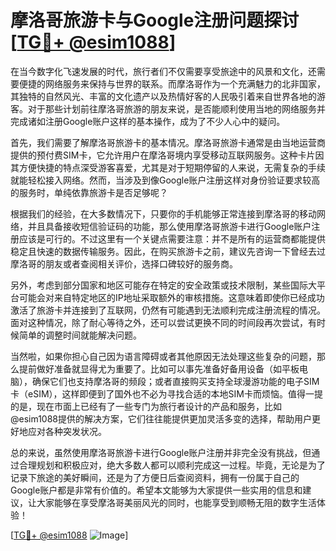 # 摩洛哥旅游卡与Google注册问题探讨[[TG💪+ @esim1088](https://t.me/s/esim1088)]

在当今数字化飞速发展的时代，旅行者们不仅需要享受旅途中的风景和文化，还需要便捷的网络服务来保持与世界的联系。而摩洛哥作为一个充满魅力的北非国家，其独特的自然风光、丰富的文化遗产以及热情好客的人民吸引着来自世界各地的游客。对于那些计划前往摩洛哥旅游的朋友来说，是否能顺利使用当地的网络服务并完成诸如注册Google账户这样的基本操作，成为了不少人心中的疑问。

首先，我们需要了解摩洛哥旅游卡的基本情况。摩洛哥旅游卡通常是由当地运营商提供的预付费SIM卡，它允许用户在摩洛哥境内享受移动互联网服务。这种卡片因其方便快捷的特点深受游客喜爱，尤其是对于短期停留的人来说，无需复杂的手续就能轻松接入网络。然而，当涉及到像Google账户注册这样对身份验证要求较高的服务时，单纯依靠旅游卡是否足够呢？

根据我们的经验，在大多数情况下，只要你的手机能够正常连接到摩洛哥的移动网络，并且具备接收短信验证码的功能，那么使用摩洛哥旅游卡进行Google账户注册应该是可行的。不过这里有一个关键点需要注意：并不是所有的运营商都能提供稳定且快速的数据传输服务。因此，在购买旅游卡之前，建议先咨询一下曾经去过摩洛哥的朋友或者查阅相关评价，选择口碑较好的服务商。

另外，考虑到部分国家和地区可能存在特定的安全政策或技术限制，某些国际大平台可能会对来自特定地区的IP地址采取额外的审核措施。这意味着即使你已经成功激活了旅游卡并连接到了互联网，仍然有可能遇到无法顺利完成注册流程的情况。面对这种情况，除了耐心等待之外，还可以尝试更换不同的时间段再次尝试，有时候简单的调整时间就能解决问题。

当然啦，如果你担心自己因为语言障碍或者其他原因无法处理这些复杂的问题，那么提前做好准备就显得尤为重要了。比如可以事先准备好备用设备（如平板电脑），确保它们也支持摩洛哥的频段；或者直接购买支持全球漫游功能的电子SIM卡（eSIM），这样即便到了国外也不必为寻找合适的本地SIM卡而烦恼。值得一提的是，现在市面上已经有了一些专门为旅行者设计的产品和服务，比如@esim1088提供的解决方案，它们往往能提供更加灵活多变的选择，帮助用户更好地应对各种突发状况。

总的来说，虽然使用摩洛哥旅游卡进行Google账户注册并非完全没有挑战，但通过合理规划和积极应对，绝大多数人都可以顺利完成这一过程。毕竟，无论是为了记录下旅途的美好瞬间，还是为了方便日后查阅资料，拥有一份属于自己的Google账户都是非常有价值的。希望本文能够为大家提供一些实用的信息和建议，让大家能够在享受摩洛哥美丽风光的同时，也能享受到顺畅无阻的数字生活体验！

[[TG💪+ @esim1088](https://t.me/s/esim1088) ![Image](https://i.postimg.cc/4NQfJmqS/Snipaste-2025-05-13-00-14-12.png)]
